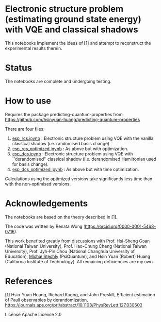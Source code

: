 # Electronic structure problem (estimating ground state energy) with VQE and classical shadows
This notebooks implement the ideas of [1] and attempt to reconstruct the experimental results therein.

# Status
The notebooks are complete and undergoing testing. 

# How to use
Requires the package predicting-quantum-properties from https://github.com/hsinyuan-huang/predicting-quantum-properties

There are four files:
1. [esp_rcs.ipynb](https://github.com/renatawong/classical-shadow-vqe/blob/0c931801968c97d76ba769f921bdd6f396697823/esp_rcs.ipynb) : Electronic structure problem using VQE with the vanilla classical shadow (i.e. randomised basis change).
2. [esp_rcs_optimized.ipynb](https://github.com/renatawong/classical-shadow-vqe/blob/f2902e2bb24a0c20e1144054e5a04d211a881613/esp_rcs_optimized.ipynb) : As above but with optimization. 
3. [esp_dcs.ipynb](https://github.com/renatawong/classical-shadow-vqe/blob/0c931801968c97d76ba769f921bdd6f396697823/esp_dcs.ipynb) : Electronic structure problem using VQE with ``derandomised'' classical shadow (i.e. derandomised Hamiltonian used for basis change).
4. [esp_dcs_optimized.ipynb](https://github.com/renatawong/classical-shadow-vqe/blob/e1fe074caf84d559fa279fb909f3c070ca9fe1be/esp_dcs_optimized.ipynb) : As above but with time optimization. 

Calculations using the optimized versions take significantly less time than with the non-optimised versions.

# Acknowledgements
The notebooks are based on the theory described in [1].

The code was written by Renata Wong (https://orcid.org/0000-0001-5468-0716).

This work benefited greatly from discussions with Prof. Hsi-Sheng Goan (National Taiwan University), Prof. Hao-Chung Cheng (National Taiwan University), Prof. Jyh-Pin Chou (National Changhua University of Education), [Michał Stęchły](https://www.mustythoughts.com/about.html) (PsiQuantum), and Hsin Yuan (Robert) Huang (California Institute of Technology). All remaining deficiencies are my own.

# References
[1] Hsin-Yuan Huang, Richard Kueng, and John Preskill, Efficient estimation of Pauli observables by derandomization, https://journals.aps.org/prl/abstract/10.1103/PhysRevLett.127.030503

License
Apache License 2.0
